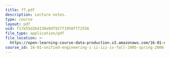 ```yaml
---
title: f7.pdf
description: Lecture notes.
type: course
layout: pdf
uid: f17e55d2b4130e9df927f1950ff72556
file_type: application/pdf
file_location: >-
  https://open-learning-course-data-production.s3.amazonaws.com/16-01-unified-engineering-i-ii-iii-iv-fall-2005-spring-2006/f17e55d2b4130e9df927f1950ff72556_f7.pdf
course_id: 16-01-unified-engineering-i-ii-iii-iv-fall-2005-spring-2006
---
```

